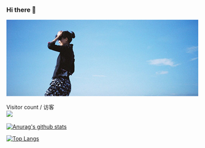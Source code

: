 ### Hi there 👋

<!--
**liupengzhouyi/liupengzhouyi** is a ✨ _special_ ✨ repository because its `README.md` (this file) appears on your GitHub profile.

Here are some ideas to get you started:

- 🔭 I’m currently working on ...
- 🌱 I’m currently learning ...
- 👯 I’m looking to collaborate on ...
- 🤔 I’m looking for help with ...
- 💬 Ask me about ...
- 📫 How to reach me: ...
- 😄 Pronouns: ...
- ⚡ Fun fact: ...
-->


<img src="https://github.com/liupengzhouyi/liupengzhouyi/blob/master/image/helloworld.png" alt="Hello world">

<p align="center"> 
  
  Visitor count / 访客
  <br>
  <img src="https://profile-counter.glitch.me/liupengzhouyi/count.svg" />
</p>

[![Anurag's github stats](https://github-readme-stats.vercel.app/api?username=liupengzhouyi)](https://github.com/liupengzhouyi/github-readme-stats)

[![Top Langs](https://github-readme-stats.vercel.app/api/top-langs/?username=liupengzhouyi&layout=compact)](https://github.com/anuraghazra/github-readme-stats)
